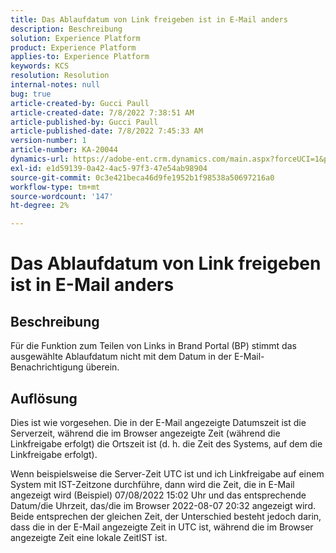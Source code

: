 ```yaml
---
title: Das Ablaufdatum von Link freigeben ist in E-Mail anders
description: Beschreibung
solution: Experience Platform
product: Experience Platform
applies-to: Experience Platform
keywords: KCS
resolution: Resolution
internal-notes: null
bug: true
article-created-by: Gucci Paull
article-created-date: 7/8/2022 7:38:51 AM
article-published-by: Gucci Paull
article-published-date: 7/8/2022 7:45:33 AM
version-number: 1
article-number: KA-20044
dynamics-url: https://adobe-ent.crm.dynamics.com/main.aspx?forceUCI=1&pagetype=entityrecord&etn=knowledgearticle&id=6e8f58fd-90fe-ec11-82e5-000d3a5a373a
exl-id: e1d59139-0a42-4ac5-97f3-47e54ab98904
source-git-commit: 0c3e421beca46d9fe1952b1f98538a50697216a0
workflow-type: tm+mt
source-wordcount: '147'
ht-degree: 2%

---
```


# Das Ablaufdatum von Link freigeben ist in E-Mail anders

## Beschreibung

Für die Funktion zum Teilen von Links in Brand Portal (BP) stimmt das ausgewählte Ablaufdatum nicht mit dem Datum in der E-Mail-Benachrichtigung überein.

## Auflösung

Dies ist wie vorgesehen. Die in der E-Mail angezeigte Datumszeit ist die Serverzeit, während die im Browser angezeigte Zeit (während die Linkfreigabe erfolgt) die Ortszeit ist (d. h. die Zeit des Systems, auf dem die Linkfreigabe erfolgt).

Wenn beispielsweise die Server-Zeit UTC ist und ich Linkfreigabe auf einem System mit IST-Zeitzone durchführe, dann wird die Zeit, die in E-Mail angezeigt wird (Beispiel) 07/08/2022 15:02 Uhr und das entsprechende Datum/die Uhrzeit, das/die im Browser 2022-08-07 20:32 angezeigt wird. Beide entsprechen der gleichen Zeit, der Unterschied besteht jedoch darin, dass die in der E-Mail angezeigte Zeit in UTC ist, während die im Browser angezeigte Zeit eine lokale ZeitIST ist.

